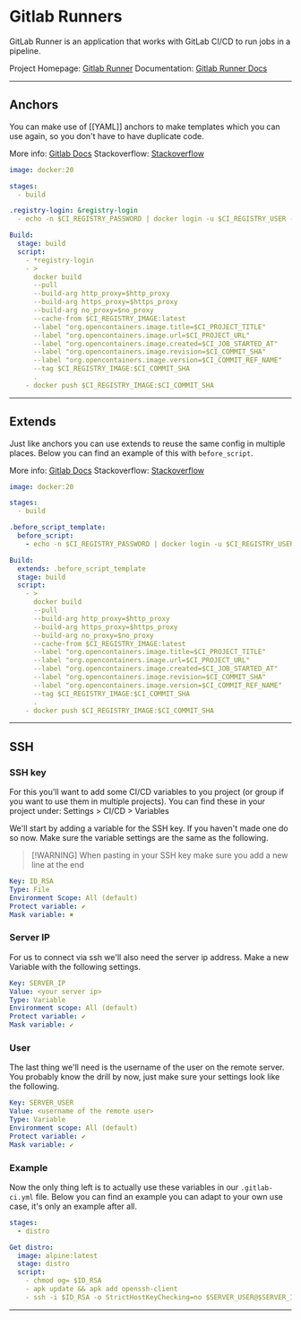 # Gitlab Runners

GitLab Runner is an application that works with GitLab CI/CD to run jobs in a pipeline.

Project Homepage: [Gitlab Runner](https://gitlab.com/gitlab-org/gitlab-runner) 
Documentation: [Gitlab Runner Docs](https://docs.gitlab.com/runner/)

---

## Anchors

You can make use of [[YAML]] anchors to make templates which you can use again, so you don't have to have duplicate code.

More info: [Gitlab Docs](https://docs.gitlab.com/ee/ci/yaml/yaml_optimization.html#yaml-anchors-for-scripts)
Stackoverflow: [Stackoverflow](https://stackoverflow.com/questions/54074433/gitlab-ci-specifying-stages-in-before-script)

```yaml
image: docker:20

stages:
  - build

.registry-login: &registry-login
  - echo -n $CI_REGISTRY_PASSWORD | docker login -u $CI_REGISTRY_USER --password-stdin $CI_REGISTRY

Build:
  stage: build
  script:
    - *registry-login
    - >
      docker build
      --pull
      --build-arg http_proxy=$http_proxy
      --build-arg https_proxy=$https_proxy
      --build-arg no_proxy=$no_proxy
      --cache-from $CI_REGISTRY_IMAGE:latest
      --label "org.opencontainers.image.title=$CI_PROJECT_TITLE"
      --label "org.opencontainers.image.url=$CI_PROJECT_URL"
      --label "org.opencontainers.image.created=$CI_JOB_STARTED_AT"
      --label "org.opencontainers.image.revision=$CI_COMMIT_SHA"
      --label "org.opencontainers.image.version=$CI_COMMIT_REF_NAME"
      --tag $CI_REGISTRY_IMAGE:$CI_COMMIT_SHA
      .
    - docker push $CI_REGISTRY_IMAGE:$CI_COMMIT_SHA
```

---

## Extends

Just like anchors you can use extends to reuse the same config in multiple places. Below you can find an example of this with `before_script`.

More info: [Gitlab Docs](https://docs.gitlab.com/ee/ci/yaml/#extends)
Stackoverflow: [Stackoverflow](https://stackoverflow.com/questions/54074433/gitlab-ci-specifying-stages-in-before-script)

```yml
image: docker:20

stages:
  - build

.before_script_template:
  before_script:
    - echo -n $CI_REGISTRY_PASSWORD | docker login -u $CI_REGISTRY_USER --password-stdin $CI_REGISTRY

Build:
  extends: .before_script_template
  stage: build
  script:
    - >
      docker build
      --pull
      --build-arg http_proxy=$http_proxy
      --build-arg https_proxy=$https_proxy
      --build-arg no_proxy=$no_proxy
      --cache-from $CI_REGISTRY_IMAGE:latest
      --label "org.opencontainers.image.title=$CI_PROJECT_TITLE"
      --label "org.opencontainers.image.url=$CI_PROJECT_URL"
      --label "org.opencontainers.image.created=$CI_JOB_STARTED_AT"
      --label "org.opencontainers.image.revision=$CI_COMMIT_SHA"
      --label "org.opencontainers.image.version=$CI_COMMIT_REF_NAME"
      --tag $CI_REGISTRY_IMAGE:$CI_COMMIT_SHA
      .
    - docker push $CI_REGISTRY_IMAGE:$CI_COMMIT_SHA
```

---

## SSH

### SSH key

For this you'll want to add some CI/CD variables to you project (or group if you want to use them in multiple projects). You can find these in your project under: Settings > CI/CD > Variables

We'll start by adding a variable for the SSH key. If you haven't made one do so now. Make sure the variable settings are the same as the following.

> [!WARNING] When pasting in your SSH key make sure you add a new line at the end

```yml
Key: ID_RSA
Type: File
Environment Scope: All (default)
Protect variable: ✔
Mask variable: ✖
```

### Server IP

For us to connect via ssh we'll also need the server ip address. Make a new Variable with the following settings.

```yml
Key: SERVER_IP
Value: <your server ip>
Type: Variable
Environment scope: All (default)
Protect variable: ✔
Mask variable: ✔
```

### User

The last thing we'll need is the username of the user on the remote server. You probably know the drill by now, just make sure your settings look like the following.

```yml
Key: SERVER_USER
Value: <username of the remote user>
Type: Variable
Environment scope: All (default)
Protect variable: ✔
Mask variable: ✔
```

### Example

Now the only thing left is to actually use these variables in our `.gitlab-ci.yml` file. Below you can find an example you can adapt to your own use case, it's only an example after all.

```yml
stages:
  - distro

Get distro:
  image: alpine:latest
  stage: distro
  script:
    - chmod og= $ID_RSA
    - apk update && apk add openssh-client
    - ssh -i $ID_RSA -o StrictHostKeyChecking=no $SERVER_USER@$SERVER_IP "lsb_release -a"
```

---